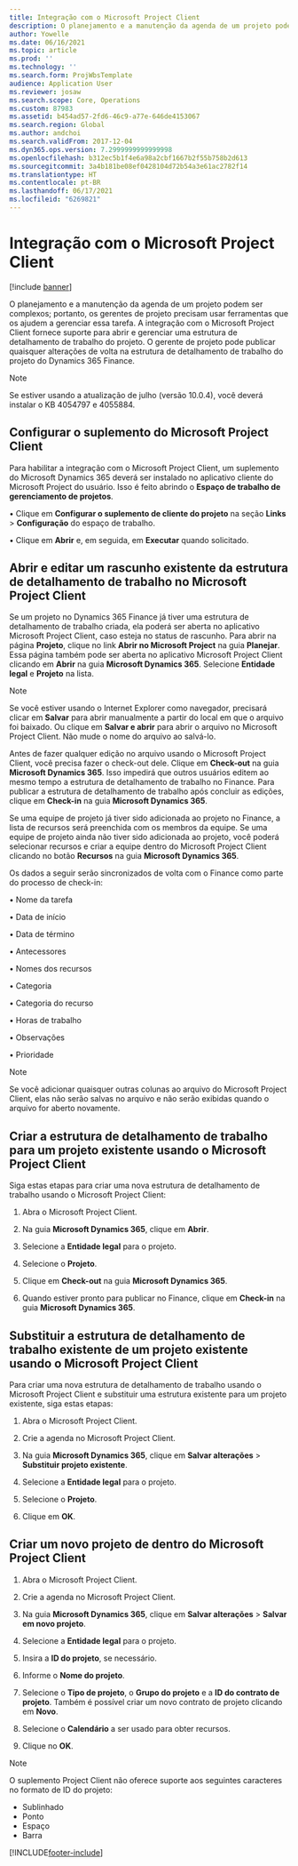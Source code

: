 ```yaml
---
title: Integração com o Microsoft Project Client
description: O planejamento e a manutenção da agenda de um projeto podem ser complexos; portanto, os gerentes de projeto precisam usar ferramentas que os ajudem a gerenciar essa tarefa. A integração com o Microsoft Project Client fornece suporte para abrir e gerenciar uma estrutura de detalhamento de trabalho do projeto.
author: Yowelle
ms.date: 06/16/2021
ms.topic: article
ms.prod: ''
ms.technology: ''
ms.search.form: ProjWbsTemplate
audience: Application User
ms.reviewer: josaw
ms.search.scope: Core, Operations
ms.custom: 87983
ms.assetid: b454ad57-2fd6-46c9-a77e-646de4153067
ms.search.region: Global
ms.author: andchoi
ms.search.validFrom: 2017-12-04
ms.dyn365.ops.version: 7.2999999999999998
ms.openlocfilehash: b312ec5b1f4e6a98a2cbf1667b2f55b758b2d613
ms.sourcegitcommit: 3a4b181be08ef0428104d72b54a3e61ac2782f14
ms.translationtype: HT
ms.contentlocale: pt-BR
ms.lasthandoff: 06/17/2021
ms.locfileid: "6269821"
---
```

# <a name="microsoft-project-client-integration"></a>Integração com o Microsoft Project Client

[!include [banner](../includes/banner.md)]

O planejamento e a manutenção da agenda de um projeto podem ser complexos; portanto, os gerentes de projeto precisam usar ferramentas que os ajudem a gerenciar essa tarefa. A integração com o Microsoft Project Client fornece suporte para abrir e gerenciar uma estrutura de detalhamento de trabalho do projeto. O gerente de projeto pode publicar quaisquer alterações de volta na estrutura de detalhamento de trabalho do projeto do Dynamics 365 Finance.

> [!NOTE]
> Se estiver usando a atualização de julho (versão 10.0.4), você deverá instalar o KB 4054797 e 4055884.

## <a name="configure-the-microsoft-project-client-add-in"></a>Configurar o suplemento do Microsoft Project Client
Para habilitar a integração com o Microsoft Project Client, um suplemento do Microsoft Dynamics 365 deverá ser instalado no aplicativo cliente do Microsoft Project do usuário. Isso é feito abrindo o **Espaço de trabalho de gerenciamento de projetos**.

•   Clique em **Configurar o suplemento de cliente do projeto** na seção **Links** > **Configuração** do espaço de trabalho.

•   Clique em **Abrir** e, em seguida, em **Executar** quando solicitado.

## <a name="open-and-edit-an-existing-draft-work-breakdown-structure-in-microsoft-project-client"></a>Abrir e editar um rascunho existente da estrutura de detalhamento de trabalho no Microsoft Project Client
Se um projeto no Dynamics 365 Finance já tiver uma estrutura de detalhamento de trabalho criada, ela poderá ser aberta no aplicativo Microsoft Project Client, caso esteja no status de rascunho. Para abrir na página **Projeto**, clique no link **Abrir no Microsoft Project** na guia **Planejar**. Essa página também pode ser aberta no aplicativo Microsoft Project Client clicando em **Abrir** na guia **Microsoft Dynamics 365**. Selecione **Entidade legal** e **Projeto** na lista.

> [!NOTE]
> Se você estiver usando o Internet Explorer como navegador, precisará clicar em **Salvar** para abrir manualmente a partir do local em que o arquivo foi baixado. Ou clique em **Salvar e abrir** para abrir o arquivo no Microsoft Project Client. Não mude o nome do arquivo ao salvá-lo.

Antes de fazer qualquer edição no arquivo usando o Microsoft Project Client, você precisa fazer o check-out dele. Clique em **Check-out** na guia **Microsoft Dynamics 365**. Isso impedirá que outros usuários editem ao mesmo tempo a estrutura de detalhamento de trabalho no Finance. Para publicar a estrutura de detalhamento de trabalho após concluir as edições, clique em **Check-in** na guia **Microsoft Dynamics 365**.

Se uma equipe de projeto já tiver sido adicionada ao projeto no Finance, a lista de recursos será preenchida com os membros da equipe. Se uma equipe de projeto ainda não tiver sido adicionada ao projeto, você poderá selecionar recursos e criar a equipe dentro do Microsoft Project Client clicando no botão **Recursos** na guia **Microsoft Dynamics 365**. 

Os dados a seguir serão sincronizados de volta com o Finance como parte do processo de check-in:

•   Nome da tarefa

•   Data de início

•   Data de término

•   Antecessores

•   Nomes dos recursos

•   Categoria

•   Categoria do recurso

•   Horas de trabalho

•   Observações

•   Prioridade

> [!NOTE]
> Se você adicionar quaisquer outras colunas ao arquivo do Microsoft Project Client, elas não serão salvas no arquivo e não serão exibidas quando o arquivo for aberto novamente.

## <a name="create-the-work-breakdown-structure-for-an-existing-project-using-microsoft-project-client"></a>Criar a estrutura de detalhamento de trabalho para um projeto existente usando o Microsoft Project Client
Siga estas etapas para criar uma nova estrutura de detalhamento de trabalho usando o Microsoft Project Client:


1.  Abra o Microsoft Project Client.

2.  Na guia **Microsoft Dynamics 365**, clique em **Abrir**.

3.  Selecione a **Entidade legal** para o projeto.

4.  Selecione o **Projeto**.

5.  Clique em **Check-out** na guia **Microsoft Dynamics 365**.

6.  Quando estiver pronto para publicar no Finance, clique em **Check-in** na guia **Microsoft Dynamics 365**.

## <a name="replace-the-existing-work-breakdown-structure-for-an-existing-project-using-microsoft-project-client"></a>Substituir a estrutura de detalhamento de trabalho existente de um projeto existente usando o Microsoft Project Client
Para criar uma nova estrutura de detalhamento de trabalho usando o Microsoft Project Client e substituir uma estrutura existente para um projeto existente, siga estas etapas:

1.  Abra o Microsoft Project Client.

2.  Crie a agenda no Microsoft Project Client.

3.  Na guia **Microsoft Dynamics 365**, clique em **Salvar alterações** > **Substituir projeto existente**.

4.  Selecione a **Entidade legal** para o projeto.

5.  Selecione o **Projeto**.

6.  Clique em **OK**.

## <a name="create-a-new-project-from-within-microsoft-project-client"></a>Criar um novo projeto de dentro do Microsoft Project Client


1.  Abra o Microsoft Project Client.

2.  Crie a agenda no Microsoft Project Client.

3.  Na guia **Microsoft Dynamics 365**, clique em **Salvar alterações** > **Salvar em novo projeto**.

4.  Selecione a **Entidade legal** para o projeto.

5.  Insira a **ID do projeto**, se necessário.

6.  Informe o **Nome do projeto**.

7.  Selecione o **Tipo de projeto**, o **Grupo do projeto** e a **ID do contrato de projeto**. Também é possível criar um novo contrato de projeto clicando em **Novo**.

8.  Selecione o **Calendário** a ser usado para obter recursos.

11. Clique no **OK**.

> [!NOTE]
> O suplemento Project Client não oferece suporte aos seguintes caracteres no formato de ID do projeto:
> 
>   - Sublinhado
>   - Ponto
>   - Espaço
>   - Barra

[!INCLUDE[footer-include](../includes/footer-banner.md)]
